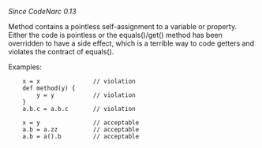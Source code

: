 
*Since CodeNarc 0.13*

Method contains a pointless self-assignment to a variable or property. Either the code is pointless or the equals()/get()
method has been overridden to have a side effect, which is a terrible way to code getters and violates the contract of
equals().

Examples:

```
    x = x               // violation
    def method(y) {
        y = y           // violation
    }
    a.b.c = a.b.c       // violation

    x = y               // acceptable
    a.b = a.zz          // acceptable
    a.b = a().b         // acceptable
```


